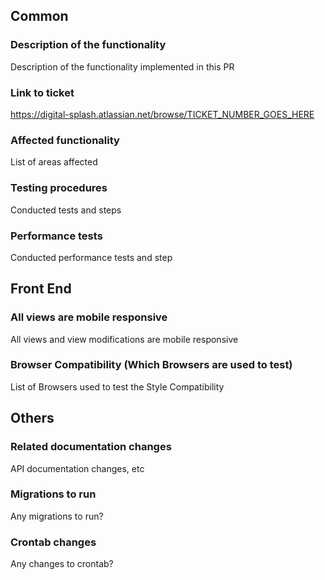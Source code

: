 ## Common

### Description of the functionality

Description of the functionality implemented in this PR

### Link to ticket

https://digital-splash.atlassian.net/browse/TICKET_NUMBER_GOES_HERE

### Affected functionality

List of areas affected

### Testing procedures

Conducted tests and steps

### Performance tests

Conducted performance tests and step

## Front End

### All views are mobile responsive

All views and view modifications are mobile responsive

### Browser Compatibility (Which Browsers are used to test)

List of Browsers used to test the Style Compatibility

## Others

### Related documentation changes

API documentation changes, etc

### Migrations to run

Any migrations to run?

### Crontab changes

Any changes to crontab?
